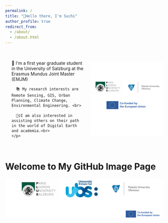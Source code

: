 ```yaml
---
permalink: /
title: "👋Hello there, I'm Suchi"
author_profile: true
redirect_from: 
  - /about/
  - /about.html
---
```

<div style="display: flex; align-items: center;">
  <!-- Right Side: Text -->
  <div style="flex: 1; padding: 20px;">
    <p>
      👧 I'm a first year graduate student in the University of Salzburg at the Erasmus Mundus Joint Master (EMJM) <br>
      
      📚 My research interests are Remote Sensing, GIS, Urban Planning, Climate Change, Environmental Engineering. <br>
      
      🙋‍♀️I am also interested in assisting others on their path in the world of Digital Earth and academia.<br>
    </p>
  </div>
    <!-- Left Side: Image -->
  <div style="flex: 1; text-align: center;">
    <img src="images/logo.new.png" alt="Description" style="max-width: 100%; height: auto;">
  </div>
</div>


<!DOCTYPE html>
<html lang="en">
<head>
  <meta charset="UTF-8">
  <meta name="viewport" content="width=device-width, initial-scale=1.0">
  <title>Image Resize Example</title>
  <style>
    /* Image container styling */
    .image-container {
      text-align: center; /* Center the image horizontally */
      margin-top: 20px;
    }

    /* Resize the image */
    .resized-image {
      width: 300px; /* Set desired width */
      height: auto; /* Maintain aspect ratio */
      border: 2px solid #ddd; /* Add a border for style */
      border-radius: 10px; /* Rounded corners */
      box-shadow: 2px 2px 5px rgba(0, 0, 0, 0.3); /* Add shadow */
    }
  </style>
</head>
<body>

  <h1>Welcome to My GitHub Image Page</h1>
  <div class="image-container">
    <!-- Replace the src attribute with your GitHub image path -->
    <img src="images/new banner.png" alt="My Photo" class="resized-image">
  </div>

</body>
</html>




